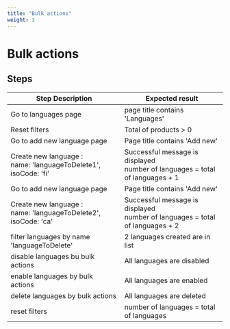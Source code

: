 ```yaml
---
title: "Bulk actions"
weight: 3
---
```


# Bulk actions
## Steps
| Step Description | Expected result |
| ----- | ----- |
| Go to languages page | page title contains 'Languages' |
| Reset filters | Total of products > 0 |
| Go to add new language page | Page title contains 'Add new' |
| Create new language : <br>name: 'languageToDelete1', isoCode: 'fi' | Successful message is displayed<br>number of languages = total of languages + 1 |
| Go to add new language page | Page title contains 'Add new' |
| Create new language : <br>name: 'languageToDelete2', isoCode: 'ca' | Successful message is displayed<br>number of languages = total of languages + 2 |
| filter languages by name 'languageToDelete' | 2 languages created are in list |
| disable languages bu bulk actions | All languages are disabled |
| enable languages by bulk actions | All languages are enabled |
| delete languages by bulk actions | All languages are deleted |
| reset filters | number of languages = total of languages |

